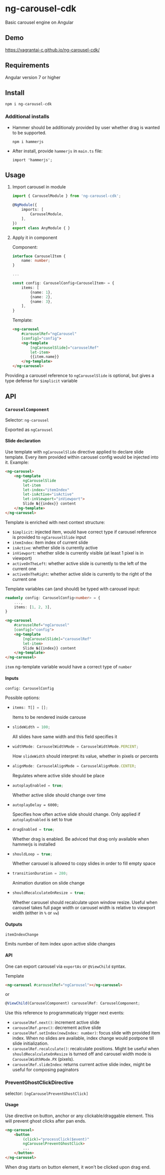 # ng-carousel-cdk
Basic carousel engine on Angular

## Demo
https://vagrantai-c.github.io/ng-carousel-cdk/

## Requirements
Angular version 7 or higher

## Install
```
npm i ng-carousel-cdk
```

### Additional installs
- Hammer should be additionaly provided by user whether drag is wanted to be supported.
    ```
    npm i hammerjs
    ```
- After install, provide `hammerjs` in `main.ts` file:
    ```
    import 'hammerjs';
    ```

## Usage
1. Import carousel in module
    ```typescript
    import { CarouselModule } from 'ng-carousel-cdk';

    @NgModule({
        imports: [
            CarouselModule,
        ],
    })
    export class AnyModule { }
    ```
2. Apply it in component

    Component:
    ```typescript
    interface CarouselItem {
        name: number;
    }

    ...

    const config: CarouselConfig<CarouselItem> = {
        items: [
            {name: 1},
            {name: 2},
            {name: 3},
        ],
    }
    ```

    Template:
    ```HTML
    <ng-carousel
        #carouselRef="ngCarousel"
        [config]="config">
        <ng-template
            [ngCarouselSlide]="carouselRef"
            let-item>
            {{item.name}}
        </ng-template>
    </ng-carousel>
    ```
Providing a carousel reference to `ngCarouselSlide` is optional, but gives a type defense for `$implicit` variable

## API

### `CarouselComponent`
Selector: `ng-carousel`

Exported as `ngCarousel`

#### Slide declaration
Use template with `ngCarouselSlide` directive applied to declare slide template. Every item provided within carousel config would be injected into it. Example:
```html
<ng-carousel>
    <ng-template
        ngCarouselSlide
        let-item
        let-index="itemIndex"
        let-isActive="isActive"
        let-inViewport="inViewport">
        Slide №{{index}} content
    </ng-template>
</ng-carousel>
```
Template is enriched with next context structure:

- `$implicit`: injected item, would have correct type if carousel reference is provided to `ngCarouselSlide` input
- `itemIndex`: item index of current slide
- `isActive`: whether slide is currently active
- `inViewport`: whether slide is currently visible (at least 1 pixel is in viewport)
- `activeOnTheLeft`: whether active slide is currently to the left of the current one
- `activeOnTheRight`: whether active slide is currently to the right of the current one

Template variables can (and should) be typed with carousel input:
```typescript
readonly config: CarouselConfig<number> = {
    ...,
    items: [1, 2, 3],
}
```

```html
<ng-carousel
    #carouselRef="ngCarousel"
    [config]="config">
    <ng-template
        [ngCarouselSlide]="carouselRef"
        let-item>
        Slide №{{index}} content
    </ng-template>
</ng-carousel>
```
`item` ng-template variable would have a correct type of `number`

#### Inputs

`config: CarouselConfig`

Possible options:

-
    ```typescript
    items: T[] = [];
    ```
    Items to be rendered inside carouse
-
    ```typescript
    slideWidth = 100;
    ```
    All slides have same width and this field specifies it
-
    ```typescript
    widthMode: CarouselWidthMode = CarouselWidthMode.PERCENT;
    ```
    How `slideWidth` should interpret its value, whether in pixels or percents
-
    ```typescript
    alignMode: CarouselAlignMode = CarouselAlignMode.CENTER;
    ```
    Regulates where active slide should be place
-
    ```typescript
    autoplayEnabled = true;
    ```
    Whether active slide should change over time
-
    ```typscript
    autoplayDelay = 6000;
    ```
    Specifies how often active slide should change. Only applied if `autoplayEnabled` is set to true
-
    ```typescript
    dragEnabled = true;
    ```
    Whether drag is enabled. Be adviced that drag only available when hammerjs is installed
-
    ```typescript
    shouldLoop = true;
    ```
    Whether carousel is allowed to copy slides in order to fill empty space
-
    ```typescript
    transitionDuration = 280;
    ```
    Animation duration on slide change
-
    ```typescript
    shouldRecalculateOnResize = true;
    ```
    Whether carousel should recalculate upon window resize. Useful when carousel takes full page width or carousel width is relative to viewport width (either in `%` or `vw`)

#### Outputs
`itemIndexChange`

Emits number of item index upon active slide changes

#### API

One can export carousel via `exportAs` or `@ViewChild` syntax.

Template
```html
<ng-carousel #carouselRef="ngCarousel"></ng-carousel>
```

or

```typescript
@ViewChild(CarouselComponent) carouselRef: CarouselComponent;
```

Use this reference to programmaticaly trigger next events:
- `carouselRef.next()`: increment active slide
- `carouselRef.prev()`: decrement active slide
- `carouselRef.setIndex(newIndex: number)`: focus slide with provided item index. When no slides are available, index change would postpone till slide initialization.
- `carouselRef.recalculate()`: recalculate positions. Might be useful when `shouldRecalculateOnResize` is turned off and carousel width mode is `CarouselWidthMode.PX` (pixels).
- `carouselRef.slideIndex`: returns current active slide index, might be useful for composing paginators

### PreventGhostClickDirective

selector: `[ngCarouselPreventGhostClick]`

#### Usage
Use directive on button, anchor or any clickable/draggable element. This will prevent ghost clicks after pan ends.

```HTML
<ng-carousel>
    <button
        (click)="processClick($event)"
        ngCarouselPreventGhostClick>
        ...
    </button>
</ng-carousel>
```
When drag starts on button element, it won't be clicked upon drag end.
